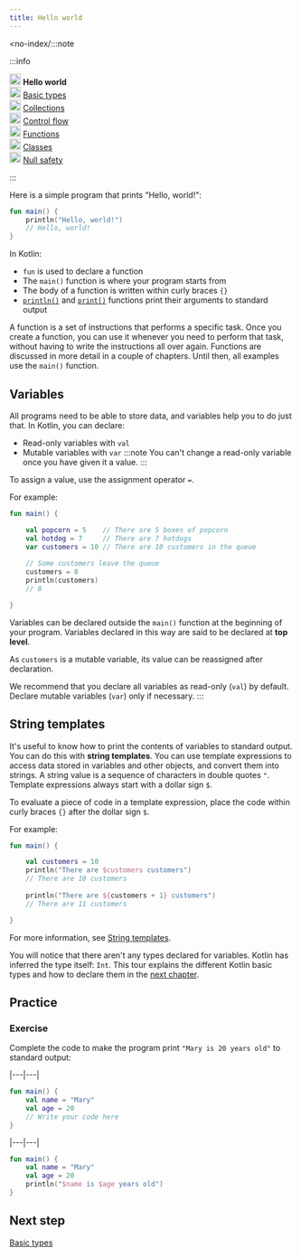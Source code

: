 ```yaml
---
title: Hello world
---
```



<no-index/:::note


:::info
<p>
   <img src="icon-1.svg" width="20" alt="First step" /> <strong>Hello world</strong><br />
        <img src="icon-2-todo.svg" width="20" alt="Second step" /> <a href="kotlin-tour-basic-types.md">Basic types</a><br />
        <img src="icon-3-todo.svg" width="20" alt="Third step" /> <a href="kotlin-tour-collections.md">Collections</a><br />
        <img src="icon-4-todo.svg" width="20" alt="Fourth step" /> <a href="kotlin-tour-control-flow.md">Control flow</a><br />
        <img src="icon-5-todo.svg" width="20" alt="Fifth step" /> <a href="kotlin-tour-functions.md">Functions</a><br />
        <img src="icon-6-todo.svg" width="20" alt="Sixth step" /> <a href="kotlin-tour-classes.md">Classes</a><br />
        <img src="icon-7-todo.svg" width="20" alt="Final step" /> <a href="kotlin-tour-null-safety.md">Null safety</a>
</p>

:::

Here is a simple program that prints "Hello, world!":

```kotlin
fun main() {
    println("Hello, world!")
    // Hello, world!
}
```


In Kotlin:

* `fun` is used to declare a function
* The `main()` function is where your program starts from
* The body of a function is written within curly braces `{}`
* [`println()`](https://kotlinlang.org/api/latest/jvm/stdlib/kotlin.io/println.html) and [`print()`](https://kotlinlang.org/api/latest/jvm/stdlib/kotlin.io/print.html) functions print their arguments to standard output

A function is a set of instructions that performs a specific task. Once you create a function, you can use it whenever 
you need to perform that task, without having to write the instructions all over again. Functions are discussed in more
detail in a couple of chapters. Until then, all examples use the `main()` function.

## Variables

All programs need to be able to store data, and variables help you to do just that. In Kotlin, you can declare:

* Read-only variables with `val`
* Mutable variables with `var`
:::note
You can't change a read-only variable once you have given it a value.
:::

To assign a value, use the assignment operator `=`.

For example:

```kotlin
fun main() { 

    val popcorn = 5    // There are 5 boxes of popcorn
    val hotdog = 7     // There are 7 hotdogs
    var customers = 10 // There are 10 customers in the queue
    
    // Some customers leave the queue
    customers = 8
    println(customers)
    // 8

}
```


Variables can be declared outside the `main()` function at the beginning of your program. Variables declared in this way
are said to be declared at **top level**.



As `customers` is a mutable variable, its value can be reassigned after declaration.

We recommend that you declare all variables as read-only (`val`) by default. Declare mutable variables (`var`) only if 
necessary.
:::

## String templates

It's useful to know how to print the contents of variables to standard output. You can do this with **string templates**. 
You can use template expressions to access data stored in variables and other objects, and convert them into strings.
A string value is a sequence of characters in double quotes `"`. Template expressions always start with a dollar sign `$`.

To evaluate a piece of code in a template expression, place the code within curly braces `{}` after the dollar sign `$`.

For example:

```kotlin
fun main() { 

    val customers = 10
    println("There are $customers customers")
    // There are 10 customers
    
    println("There are ${customers + 1} customers")
    // There are 11 customers

}
```


For more information, see [String templates](strings.md#string-templates).

You will notice that there aren't any types declared for variables. Kotlin has inferred the type itself: `Int`. This tour
explains the different Kotlin basic types and how to declare them in the [next chapter](kotlin-tour-basic-types.md).

## Practice

### Exercise 

Complete the code to make the program print `"Mary is 20 years old"` to standard output:

|---|---|
```kotlin
fun main() {
    val name = "Mary"
    val age = 20
    // Write your code here
}
```


|---|---|
```kotlin
fun main() {
    val name = "Mary"
    val age = 20
    println("$name is $age years old")
}
```


## Next step

[Basic types](kotlin-tour-basic-types.md)
